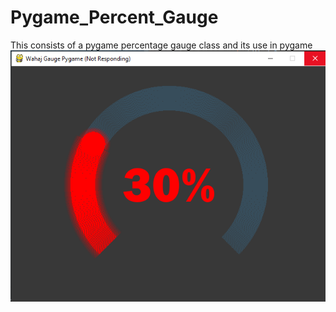 # Pygame_Percent_Gauge
This consists of a pygame percentage gauge class and its use in pygame
<img src="30 with glow.PNG">
